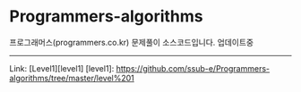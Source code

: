 # Programmers-algorithms
프로그래머스(programmers.co.kr) 문제풀이 소스코드입니다.
업데이트중
- - -
Link: [Level1][level1]
[level1]: https://github.com/ssub-e/Programmers-algorithms/tree/master/level%201
